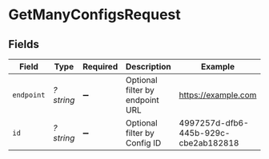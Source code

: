 # GetManyConfigsRequest


## Fields

| Field                                | Type                                 | Required                             | Description                          | Example                              |
| ------------------------------------ | ------------------------------------ | ------------------------------------ | ------------------------------------ | ------------------------------------ |
| `endpoint`                           | *?string*                            | :heavy_minus_sign:                   | Optional filter by endpoint URL      | https://example.com                  |
| `id`                                 | *?string*                            | :heavy_minus_sign:                   | Optional filter by Config ID         | 4997257d-dfb6-445b-929c-cbe2ab182818 |